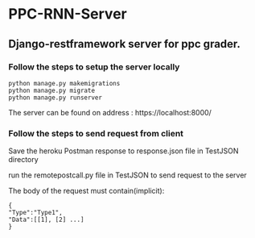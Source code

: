 # PPC-RNN-Server

## Django-restframework server for ppc grader.

### Follow the steps to setup the server locally

```
python manage.py makemigrations
python manage.py migrate
python manage.py runserver
```
The server can be found on address : https://localhost:8000/

### Follow the steps to send request from client

Save the heroku Postman response to response.json file in TestJSON directory

run the remotepostcall.py file in TestJSON to send request to the server

The body of the request must contain(implicit):
```
{
"Type":"Type1",
"Data":[[1], [2] ...]
}
```